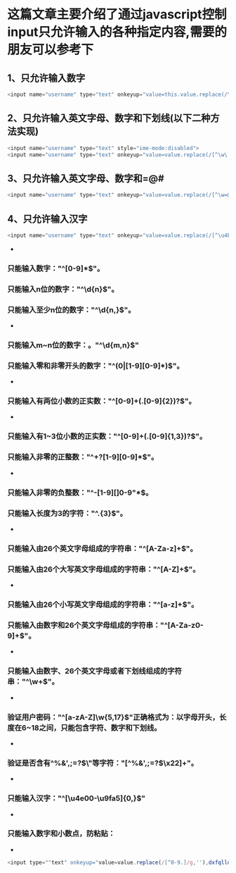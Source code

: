 # 这篇文章主要介绍了通过javascript控制input只允许输入的各种指定内容,需要的朋友可以参考下
## 1、只允许输入数字
```javascript
<input name="username" type="text" onkeyup="value=this.value.replace(/\D+/g,'')">
```
## 2、只允许输入英文字母、数字和下划线(以下二种方法实现)
```javascript
<input name="username" type="text" style="ime-mode:disabled">
<input name="username" type="text" onkeyup="value=value.replace(/[^\w\.\/]/ig,'')">
```
## 3、只允许输入英文字母、数字和=@#
```javascript
<input name="username" type="text" onkeyup="value=value.replace(/[^\w=@#]|_/ig,'')">
```
## 4、只允许输入汉字
```javascript
<input name="username" type="text" onkeyup="value=value.replace(/[^\u4E00-\u9FA5]/g,'')">
```
-
### 只能输入数字："^[0-9]*$"。
### 只能输入n位的数字："^\d{n}$"。
### 只能输入至少n位的数字："^\d{n,}$"。
-
### 只能输入m~n位的数字：。"^\d{m,n}$"
### 只能输入零和非零开头的数字："^(0|[1-9][0-9]*)$"。
-
### 只能输入有两位小数的正实数："^[0-9]+(.[0-9]{2})?$"。
-
### 只能输入有1~3位小数的正实数："^[0-9]+(.[0-9]{1,3})?$"。
### 只能输入非零的正整数："^\+?[1-9][0-9]*$"。
-
### 只能输入非零的负整数："^\-[1-9][]0-9"*$。
### 只能输入长度为3的字符："^.{3}$"。
-
### 只能输入由26个英文字母组成的字符串："^[A-Za-z]+$"。
### 只能输入由26个大写英文字母组成的字符串："^[A-Z]+$"。
-
### 只能输入由26个小写英文字母组成的字符串："^[a-z]+$"。
### 只能输入由数字和26个英文字母组成的字符串："^[A-Za-z0-9]+$"。
-
### 只能输入由数字、26个英文字母或者下划线组成的字符串："^\w+$"。
-
### 验证用户密码："^[a-zA-Z]\w{5,17}$"正确格式为：以字母开头，长度在6~18之间，只能包含字符、数字和下划线。
-
### 验证是否含有^%&',;=?$\"等字符："[^%&',;=?$\x22]+"。
-
### 只能输入汉字："^[\u4e00-\u9fa5]{0,}$"
-
### 只能输入数字和小数点，防粘贴：
-
```javascript
<input type=""text" onkeyup="value=value.replace(/[^0-9.]/g,''),dxfqlld();" onpaste="value=value.replace(/[^0-9.]/g,'')" oncontextmenu="value=value.replace(/[^0-9.]/g,'')" >
```
